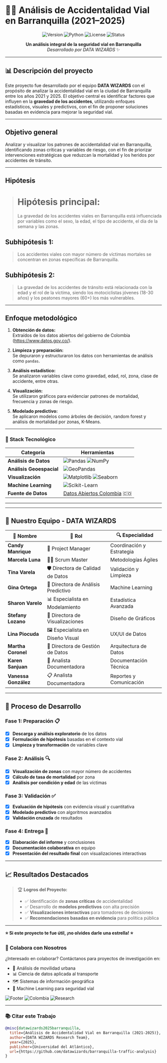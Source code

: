 # 🚗💥 Análisis de Accidentalidad Vial en Barranquilla (2021–2025)

<div align="center">

![Version](https://img.shields.io/badge/version-1.0.0-blue.svg)
![Python](https://img.shields.io/badge/python-3.8+-brightgreen.svg)
![License](https://img.shields.io/badge/license-MIT-green.svg)
![Status](https://img.shields.io/badge/status-completed-success.svg)

**Un análisis integral de la seguridad vial en Barranquilla**  
*Desarrollado por DATA WIZARDS* ✨

</div>

---

## 📊 Descripción del proyecto
Este proyecto fue desarrollado por el equipo **DATA WIZARDS** con el propósito de analizar la accidentalidad vial en la ciudad de Barranquilla entre los años 2021 y 2025. El objetivo central es identificar factores que influyen en la **gravedad de los accidentes**, utilizando enfoques estadísticos, visuales y predictivos, con el fin de proponer soluciones basadas en evidencia para mejorar la seguridad vial.

---

## Objetivo general

Analizar y visualizar los patrones de accidentalidad vial en Barranquilla, identificando zonas críticas y variables de riesgo, con el fin de priorizar intervenciones estratégicas que reduzcan la mortalidad y los heridos por accidentes de tránsito.

---

## Hipótesis

> # Hipótesis principal:  
> La gravedad de los accidentes viales en Barranquilla está influenciada por variables como el sexo, la edad, el tipo de accidente, el día de la semana y las zonas.

## Subhipótesis 1:
> Los accidentes viales con mayor número de víctimas mortales se concentran en zonas específicas de Barranquilla.

## Subhipótesis 2:
> La gravedad de los accidentes de tránsito está relacionada con la edad y el rol de la víctima, siendo los motociclistas jóvenes (18-30 años) y los peatones mayores (60+) los más vulnerables.

---

## Enfoque metodológico

1. **Obtención de datos:**  
   Extraídos de los datos abiertos del gobierno de Colombia (https://www.datos.gov.co/).

2. **Limpieza y preparación:**  
   Se depuraron y estructuraron los datos con herramientas de análisis como `pandas`.

3. **Análisis estadístico:**  
   Se analizaron variables clave como gravedad, edad, rol, zona, clase de accidente, entre otras.

4. **Visualización:**  
   Se utilizaron gráficos para evidenciar patrones de mortalidad, frecuencia y zonas de riesgo.

5. **Modelado predictivo:**  
   Se aplicaron modelos como árboles de decisión, random forest y análisis de mortalidad por zonas, K-Means.

---
### 🔧 **Stack Tecnológico**

| **Categoría** | **Herramientas** |
|---------------|------------------|
| **Análisis de Datos** | ![Pandas](https://img.shields.io/badge/pandas-150458?style=flat&logo=pandas&logoColor=white) ![NumPy](https://img.shields.io/badge/numpy-013243?style=flat&logo=numpy&logoColor=white) |
| **Análisis Geoespacial** | ![GeoPandas](https://img.shields.io/badge/geopandas-139C5A?style=flat&logo=python&logoColor=white) |
| **Visualización** | ![Matplotlib](https://img.shields.io/badge/matplotlib-11557c?style=flat&logo=python&logoColor=white) ![Seaborn](https://img.shields.io/badge/seaborn-3776ab?style=flat&logo=python&logoColor=white) |
| **Machine Learning** | ![Scikit-Learn](https://img.shields.io/badge/scikit--learn-F7931E?style=flat&logo=scikit-learn&logoColor=white) |
| **Fuente de Datos** | [Datos Abiertos Colombia](https://www.datos.gov.co/) 🇨🇴 |

---

---

## 👥 **Nuestro Equipo - DATA WIZARDS**

<div align="center">

| **👤 Nombre** | **🎯 Rol** | **🔍 Especialidad** |
|---------------|------------|---------------------|
| **Candy Manrique** | 👑 Project Manager | Coordinación y Estrategia |
| **Marcela Luna** | 🏃‍♀️ Scrum Master | Metodologías Ágiles |
| **Tina Varela** | 🛡️ Directora de Calidad de Datos | Validación y Limpieza |
| **Gina Ortega** | 🔮 Directora de Análisis Predictivo | Machine Learning |
| **Sharon Varelo** | 📊 Especialista en Modelamiento | Estadística Avanzada |
| **Stefany Lozano** | 🎨 Directora de Visualizaciones | Diseño de Gráficos |
| **Lina Piocuda** | 🖼️ Especialista en Diseño Visual | UX/UI de Datos |
| **Martha Coronel** | 💾 Directora de Gestión de Datos | Arquitectura de Datos |
| **Karen Sanjuan** | 📝 Analista Documentadora | Documentación Técnica |
| **Vanessa González** | 📋 Analista Documentadora | Reportes y Comunicación |

</div>

---

## 🚀 **Proceso de Desarrollo**

### **Fase 1: Preparación** 📋
- [x] **Descarga y análisis exploratorio** de los datos
- [x] **Formulación de hipótesis** basadas en el contexto vial
- [x] **Limpieza y transformación** de variables clave

### **Fase 2: Análisis** 🔍
- [x] **Visualización de zonas** con mayor número de accidentes
- [x] **Cálculo de tasa de mortalidad** por zona
- [x] **Análisis por condición y edad** de las víctimas

### **Fase 3: Validación** ✅
- [x] **Evaluación de hipótesis** con evidencia visual y cuantitativa
- [x] **Modelado predictivo** con algoritmos avanzados
- [x] **Validación cruzada** de resultados

### **Fase 4: Entrega** 🎯
- [x] **Elaboración del informe** y conclusiones
- [x] **Documentación colaborativa** en equipo
- [x] **Presentación del resultado final** con visualizaciones interactivas

---

## 📈 **Resultados Destacados**

> 🏆 **Logros del Proyecto:**
> - ✅ Identificación de **zonas críticas** de accidentalidad
> - ✅ Desarrollo de **modelos predictivos** con alta precisión
> - ✅ **Visualizaciones interactivas** para tomadores de decisiones
> - ✅ **Recomendaciones basadas en evidencia** para política pública

---
**⭐ Si este proyecto te fue útil, ¡no olvides darle una estrella! ⭐**

### 🤝 **Colabora con Nosotros**
¿Interesado en colaborar? Contáctanos para proyectos de investigación en:
- 🚦 Análisis de movilidad urbana
- 📊 Ciencia de datos aplicada al transporte  
- 🗺️ Sistemas de información geográfica
- 🤖 Machine Learning para seguridad vial

![Footer](https://img.shields.io/badge/Made%20with-%E2%9D%A4%EF%B8%8F-red.svg)
![Colombia](https://img.shields.io/badge/Made%20in-Colombia%20🇨🇴-yellow.svg)
![Research](https://img.shields.io/badge/Academic-Research-purple.svg)

---

### 📚 **Citar este Trabajo**
```bibtex
@misc{datawizards2025barranquilla,
  title={Análisis de Accidentalidad Vial en Barranquilla (2021-2025)},
  author={DATA WIZARDS Research Team},
  year={2025},
  publisher={Universidad del Atlántico},
  url={https://github.com/datawizards/barranquilla-traffic-analysis}
}
```

</div>

